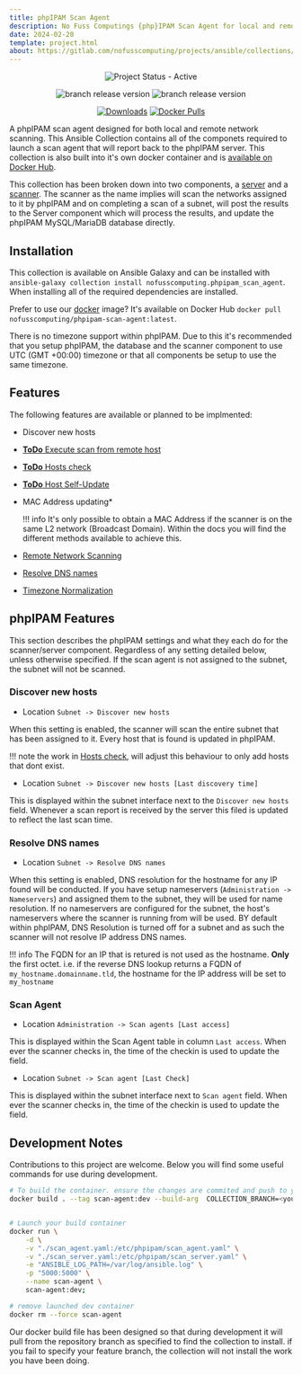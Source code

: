 ```yaml
---
title: phpIPAM Scan Agent
description: No Fuss Computings {php}IPAM Scan Agent for local and remote networks
date: 2024-02-20
template: project.html
about: https://gitlab.com/nofusscomputing/projects/ansible/collections/phpipam_scan_agent
---
```


<span style="text-align: center;">

![Project Status - Active](https://img.shields.io/badge/Project%20Status-Active-green?logo=gitlab&style=plastic)


![branch release version](https://img.shields.io/badge/dynamic/yaml?color=ff782e&logo=gitlab&style=plastic&label=Stable%20Release&query=%24.commitizen.version&url=https%3A//gitlab.com/nofusscomputing/projects/ansible/collections/phpipam_scan_agent%2F-%2Fraw%2Fmaster%2F.cz.yaml) 
![branch release version](https://img.shields.io/badge/dynamic/yaml?color=ff782e&logo=gitlab&style=plastic&label=Dev%20Release&query=%24.commitizen.version&url=https%3A//gitlab.com/nofusscomputing/projects/ansible/collections/phpipam_scan_agent%2F-%2Fraw%2Fdevelopment%2F.cz.yaml)


[![Downloads](https://img.shields.io/badge/dynamic/json?url=https%3A%2F%2Fgalaxy.ansible.com%2Fapi%2Fv3%2Fplugin%2Fansible%2Fcontent%2Fpublished%2Fcollections%2Findex%2Fnofusscomputing%2Fphpipam_scan_agent%2F&query=%24.download_count&style=plastic&logo=ansible&logoColor=white&label=Galaxy%20Downloads&labelColor=black&color=cyan)](https://galaxy.ansible.com/ui/repo/published/nofusscomputing/phpipam_scan_agent/)
[![Docker Pulls](https://img.shields.io/docker/pulls/nofusscomputing/phpipam-scan-agent?style=plastic&logo=docker&logoColor=0db7ed&color=0db7ed)](https://hub.docker.com/r/nofusscomputing/phpipam-scan-agent)


</span>

A phpIPAM scan agent designed for both local and remote network scanning. This Ansible Collection contains all of the componets required to launch a scan agent that will report back to the phpIPAM server. This collection is also built into it's own docker container and is [available on Docker Hub](https://hub.docker.com/r/nofusscomputing/phpipam-scan-agent).

This collection has been broken down into two components, a [server](server.md) and a [scanner](scanner.md). The scanner as the name implies will scan the networks assigned to it by phpIPAM and on completing a scan of a subnet, will post the results to the Server component which will process the results, and update the phpIPAM MySQL/MariaDB database directly.


## Installation

This collection is available on Ansible Galaxy and can be installed with `ansible-galaxy collection install nofusscomputing.phpipam_scan_agent`. When installing all of the required dependencies are installed.

Prefer to use our [docker](docker.md) image? It's available on Docker Hub `docker pull nofusscomputing/phpipam-scan-agent:latest`.

There is no timezone support within phpIPAM. Due to this it's recommended that you setup phpIPAM, the database and the scanner component to use UTC (GMT +00:00) timezone or that all components be setup to use the same timezone.


## Features

The following features are available or planned to be implmented:

- Discover new hosts

- [**ToDo** Execute scan from remote host](https://gitlab.com/nofusscomputing/projects/ansible/collections/phpipam_scan_agent/-/issues/7)

- [**ToDo** Hosts check](https://gitlab.com/nofusscomputing/projects/ansible/collections/phpipam_scan_agent/-/issues/3)

- [**ToDo** Host Self-Update](https://gitlab.com/nofusscomputing/projects/ansible/collections/phpipam_scan_agent/-/issues/2)

- MAC Address updating*

    !!! info
        It's only possible to obtain a MAC Address if the scanner is on the same L2 network (Broadcast Domain). Within the docs you will find the different methods available to achieve this.

- [Remote Network Scanning](scanner.md#remote-network-scannning)

- [Resolve DNS names](index.md#Resolve-dns-names)

- [Timezone Normalization](server.md#timezone-normalization)


## phpIPAM Features

This section describes the phpIPAM settings and what they each do for the scanner/server component. Regardless of any setting detailed below, unless otherwise specified. If the scan agent is not assigned to the subnet, the subnet will not be scanned.


### Discover new hosts

- Location `Subnet -> Discover new hosts`

When this setting is enabled, the scanner will scan the entire subnet that has been assigned to it. Every host that is found is updated in phpIPAM.

!!! note
    the work in [Hosts check](https://gitlab.com/nofusscomputing/projects/ansible/collections/phpipam_scan_agent/-/issues/3), will adjust this behaviour to only add hosts that dont exist.


 - Location `Subnet -> Discover new hosts [Last discovery time]` 

This is displayed within the subnet interface next to the `Discover new hosts` field. Whenever a scan report is received by the server this filed is updated to reflect the last scan time.


### Resolve DNS names

- Location `Subnet -> Resolve DNS names`

When this setting is enabled, DNS resolution for the hostname for any IP found will be conducted. If you have setup nameservers (`Administration -> Nameservers`) and assigned them to the subnet, they will be used for name resolution. If no nameservers are configured for the subnet, the host's nameservers where the scanner is running from will be used. BY default within phpIPAM, DNS Resolution is turned off for a subnet and as such the scanner will not resolve IP address DNS names.

!!! info
    The FQDN for an IP that is retured is not used as the hostname. **Only** the first octet. i.e. if the reverse DNS lookup returns a FQDN of `my_hostname.domainname.tld`, the hostname for the IP address will be set to `my_hostname`


### Scan Agent

- Location `Administration -> Scan agents [Last access]`

This is displayed within the Scan Agent table in column `Last access`. When ever the scanner checks in, the time of the checkin is used to update the field.

- Location `Subnet -> Scan agent [Last Check]`

This is displayed within the subnet interface next to `Scan agent` field. When ever the scanner checks in, the time of the checkin is used to update the field.


## Development Notes

Contributions to this project are welcome. Below you will find some useful commands for use during development.

``` bash
# To build the container. ensure the changes are commited and push to you feature branch
docker build . --tag scan-agent:dev --build-arg  COLLECTION_BRANCH=<your feature branch name> --build-arg COLLECTION_COMMIT=$(git log -n1 --format=format:"%H")


# Launch your build container
docker run \
    -d \
    -v "./scan_agent.yaml:/etc/phpipam/scan_agent.yaml" \
    -v "./scan_server.yaml:/etc/phpipam/scan_server.yaml" \
    -e "ANSIBLE_LOG_PATH=/var/log/ansible.log" \
    -p "5000:5000" \
    --name scan-agent \
    scan-agent:dev;

# remove launched dev container
docker rm --force scan-agent

```

Our docker build file has been designed so that during development it will pull from the repository branch as specified to find the collection to install. if you fail to specify your feature branch, the collection will not install the work you have been doing.
